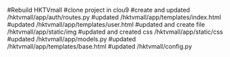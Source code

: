 #Rebuild HKTVmall
#clone project in clou9
#create and updated /hktvmall/app/auth/routes.py
#updated /hktvmall/app/templates/index.html
#updated /hktvmall/app/templates/user.html
#updated and create file /hktvmall/app/static/img
#updated and created css /hktvmall/app/static/css
#updated /hktvmall/app/models.py
#updated /hktvmall/app/templates/base.html
#updated /hktvmall/config.py